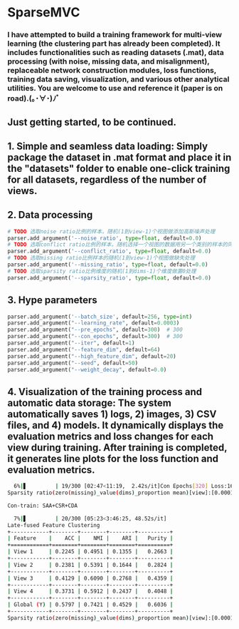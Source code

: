 # SparseMVC

### I have attempted to build a training framework for multi-view learning (the clustering part has already been completed). It includes functionalities such as reading datasets (.mat), data processing (with noise, missing data, and misalignment), replaceable network construction modules, loss functions, training data saving, visualization, and various other analytical utilities. You are welcome to use and reference it (paper is on road).(｡･∀･)ﾉﾞ
## Just getting started, to be continued.

## 1. Simple and seamless data loading: Simply package the dataset in .mat format and place it in the "datasets" folder to enable one-click training for all datasets, regardless of the number of views.

## 2. Data processing

```python
# TODO 选取noise ratio比例的样本，随机(1到view-1)个视图做添加高斯噪声处理
parser.add_argument('--noise_ratio', type=float, default=0.0)
# TODO 选取conflict ratio比例的样本，随机选择一个视图的数据用另一个类别的样本的同视图数据替换
parser.add_argument('--conflict_ratio', type=float, default=0.0)
# TODO 选取missing ratio比例样本的随机(1到view-1)个视图做缺失处理
parser.add_argument('--missing_ratio', type=float, default=0.0)
# TODO 选取sparsity ratio比例维度的随机(1到dims-1)个维度做置0处理
parser.add_argument('--sparsity_ratio', type=float, default=0.0)
```

## 3. Hype parameters

```python
parser.add_argument('--batch_size', default=256, type=int)
parser.add_argument("--learning_rate", default=0.0003)
parser.add_argument("--pre_epochs", default=300)  # 300
parser.add_argument("--con_epochs", default=300)  # 300
parser.add_argument("--iter", default=1)
parser.add_argument("--feature_dim", default=64)
parser.add_argument("--high_feature_dim", default=20)
parser.add_argument("--seed", default=50)
parser.add_argument("--weight_decay", default=0.0)
```

## 4. Visualization of the training process and automatic data storage: The system automatically saves 1) logs, 2) images, 3) CSV files, and 4) models. It dynamically displays the evaluation metrics and loss changes for each view during training. After training is completed, it generates line plots for the loss function and evaluation metrics.

```bash
  6%|▋         | 19/300 [02:47<11:19,  2.42s/it]Con Epochs[320] Loss:16.900719
Sparsity ratio(zero(missing)_value(dims)_proportion mean)[view]:[0.0001, 0.0001, 0.3415, 0.6383]

Con-train: SAA+CSR+CDA

  7%|▋         | 20/300 [05:23<3:46:25, 48.52s/it]
Late-fused Feature Clustering
+------------+--------+--------+--------+----------+
| Feature    |    ACC |    NMI |    ARI |   Purity |
+============+========+========+========+==========+
| View 1     | 0.2245 | 0.4951 | 0.1355 |   0.2663 |
+------------+--------+--------+--------+----------+
| View 2     | 0.2381 | 0.5391 | 0.1644 |   0.2824 |
+------------+--------+--------+--------+----------+
| View 3     | 0.4129 | 0.6090 | 0.2768 |   0.4359 |
+------------+--------+--------+--------+----------+
| View 4     | 0.3731 | 0.5912 | 0.2437 |   0.4048 |
+------------+--------+--------+--------+----------+
| Global (Y) | 0.5797 | 0.7421 | 0.4529 |   0.6036 |
+------------+--------+--------+--------+----------+
Sparsity ratio(zero(missing)_value(dims)_proportion mean)[view]:[0.0001, 0.0001, 0.3415, 0.6383]
```

